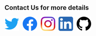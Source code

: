 ## Contact Us for more details
<!-- Please don't remove this: Grab your social icons from https://github.com/carlsednaoui/gitsocial -->

<!-- display the social media buttons in your README -->

[![Twitter][1.1]][1] <pad>&nbsp;</pad>
[![Facebook][2.1]][2] <pad>&nbsp;</pad>
[![Instagram][3.1]][3] <pad>&nbsp;</pad>
[![LinkedIn][4.1]][4] <pad>&nbsp;</pad>
[![GitHub][5.1]][5] <pad>&nbsp;</pad>



<!-- links to social media icons -->
<!-- no need to change these -->

<!-- icons with padding -->

[1.1]: Images/Twitter.png (twitter icon)
[2.1]: Images/Facebook.png (facebook icon)
[3.1]: Images/Insta.png (instagram icon)
[4.1]: Images/LinkedIn.png (linkedin icon)
[5.1]: Images/GitHub.png (github icon)


<!-- links to your social media accounts -->
<!-- update these accordingly -->

[1]: https://twitter.com/recasta_cloud
[2]: https://www.facebook.com/recastacloud
[3]: https://www.instagram.com/recasta_cloud/
[4]: https://www.linkedin.com/company/recasta-cloud/
[5]: http://www.github.com/recasta
